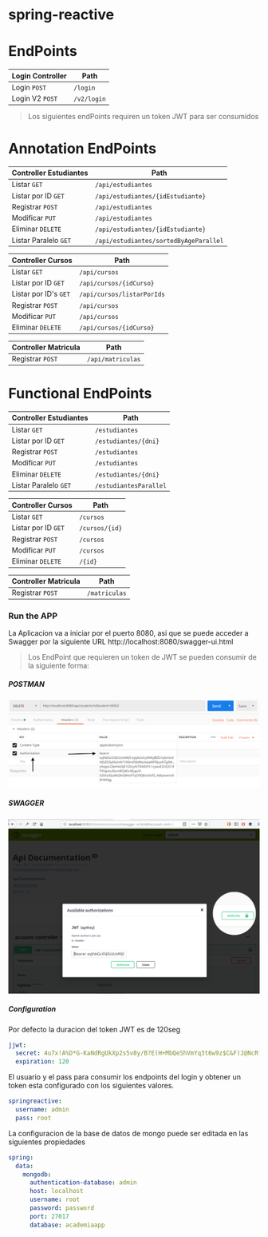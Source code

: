 # spring-reactive

# EndPoints
| Login Controller | Path |
| ------ | ------ |
| Login ```POST``` | ```/login``` |
| Login V2 ```POST```| ```/v2/login``` |

> Los siguientes endPoints requiren un token JWT para ser consumidos

# Annotation EndPoints
| Controller Estudiantes | Path |
| ------ | ------ |
| Listar ```GET``` | ```/api/estudiantes``` |
| Listar por ID ```GET```| ```/api/estudiantes/{idEstudiante}``` |
| Registrar ```POST``` | ```/api/estudiantes``` |
| Modificar ```PUT``` | ```/api/estudiantes``` |
| Eliminar ```DELETE``` | ```/api/estudiantes/{idEstudiante}``` |
| Listar Paralelo ```GET``` | ```/api/estudiantes/sortedByAgeParallel``` |

| Controller Cursos | Path |
| ------ | ------ |
| Listar ```GET``` | ```/api/cursos``` |
| Listar por ID ```GET```| ```/api/cursos/{idCurso}``` |
| Listar por ID's ```GET```| ```/api/cursos/listarPorIds``` |
| Registrar ```POST``` | ```/api/cursos``` |
| Modificar ```PUT``` | ```/api/cursos``` |
| Eliminar ```DELETE``` | ```/api/cursos/{idCurso}``` |

| Controller Matricula | Path |
| ------ | ------ |
| Registrar ```POST``` | ```/api/matriculas``` |

# Functional EndPoints
| Controller Estudiantes | Path |
| ------ | ------ |
| Listar ```GET``` | ```/estudiantes``` |
| Listar por ID ```GET```| ```/estudiantes/{dni}``` |
| Registrar ```POST``` | ```/estudiantes``` |
| Modificar ```PUT``` | ```/estudiantes``` |
| Eliminar ```DELETE``` | ```/estudiantes/{dni}``` |
| Listar Paralelo ```GET``` | ```/estudiantesParallel``` |

| Controller Cursos | Path |
| ------ | ------ |
| Listar ```GET``` | ```/cursos``` |
| Listar por ID ```GET```| ```/cursos/{id}``` |
| Registrar ```POST``` | ```/cursos``` |
| Modificar ```PUT``` | ```/cursos``` |
| Eliminar ```DELETE``` | ```/{id}``` |

| Controller Matricula | Path |
| ------ | ------ |
| Registrar ```POST``` | ```/matriculas``` |

### Run the APP

La Aplicacion va a iniciar por el puerto 8080, asi que se puede acceder a Swagger por la siguiente URL
http://localhost:8080/swagger-ui.html

> Los EndPoint que requieren un token de JWT se pueden consumir de la siguiente forma:

##### POSTMAN
![Postman-request](Postman-aut.png)
##### SWAGGER
![swagger-request](swagger-auth.png)

##### Configuration
Por defecto la duracion del token JWT es de 120seg
```yaml
jjwt:
  secret: 4u7x!A%D*G-KaNdRgUkXp2s5v8y/B?E(H+MbQeShVmYq3t6w9z$C&F)J@NcRfUjW
  expiration: 120
```
El usuario y el pass para consumir los endpoints del login y obtener un token esta configurado con los siguientes valores.
```yaml
springreactive:
  username: admin
  pass: root
```

La configuracion de la base de datos de mongo puede ser editada en las siguientes propiedades
```yaml
spring:
  data:
    mongodb:
      authentication-database: admin
      host: localhost
      username: root
      password: password
      port: 27017
      database: academiaapp
```